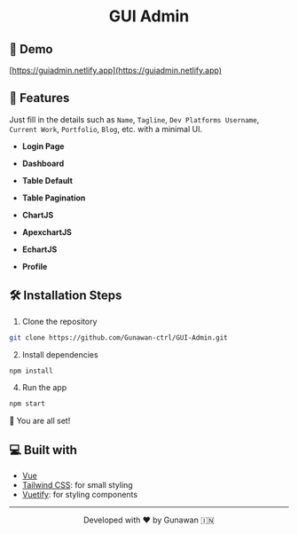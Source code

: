 <h1 align="center">
  GUI Admin
</h1>

## 🚀 Demo

[https://guiadmin.netlify.app](https://guiadmin.netlify.app)

## 🧐 Features

Just fill in the details such as `Name`, `Tagline`, `Dev Platforms Username`, `Current Work`, `Portfolio`, `Blog`, etc. with a minimal UI.

- **Login Page**

- **Dashboard**

- **Table Default**

- **Table Pagination**

- **ChartJS**

- **ApexchartJS**

- **EchartJS**

- **Profile**

## 🛠️ Installation Steps

1. Clone the repository

```bash
git clone https://github.com/Gunawan-ctrl/GUI-Admin.git
```

2. Install dependencies

```bash
npm install
```

4. Run the app

```bash
npm start
```

🌟 You are all set!

## 💻 Built with

- [Vue](https://vuejs.org/)
- [Tailwind CSS](https://tailwindcss.com/): for small styling
- [Vuetify](https://vuetifyjs.com/en/): for styling components

<hr>
<p align="center">
Developed with ❤️ by Gunawan 🇮🇳 
</p>
